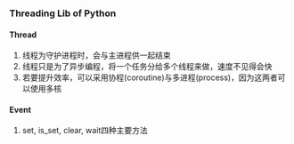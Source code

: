 ### Threading Lib of Python

#### Thread
1. 线程为守护进程时，会与主进程供一起结束
2. 线程只是为了异步编程，将一个任务分给多个线程来做，速度不见得会快
3. 若要提升效率，可以采用协程(coroutine)与多进程(process)，因为这两者可以使用多核

#### Event
1. set, is_set, clear, wait四种主要方法